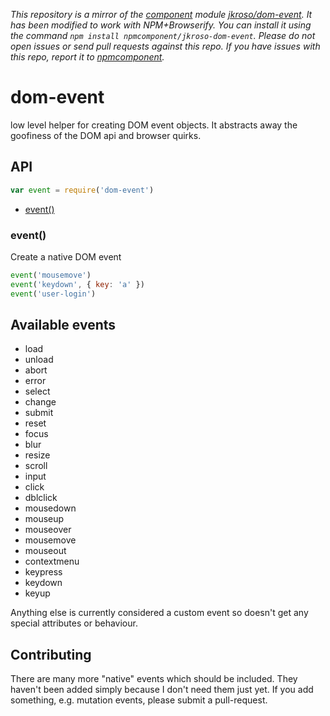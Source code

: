 *This repository is a mirror of the [component](http://component.io) module [jkroso/dom-event](http://github.com/jkroso/dom-event). It has been modified to work with NPM+Browserify. You can install it using the command `npm install npmcomponent/jkroso-dom-event`. Please do not open issues or send pull requests against this repo. If you have issues with this repo, report it to [npmcomponent](https://github.com/airportyh/npmcomponent).*
# dom-event

low level helper for creating DOM event objects. It abstracts away the goofiness of the DOM api and browser quirks.

## API

```javascript
var event = require('dom-event')
```
  - [event()](#event)

### event()

  Create a native DOM event
  
```js
event('mousemove')
event('keydown', { key: 'a' })
event('user-login')
```

## Available events

- load
- unload
- abort
- error
- select
- change
- submit
- reset
- focus
- blur
- resize
- scroll
- input
- click
- dblclick
- mousedown
- mouseup
- mouseover
- mousemove
- mouseout
- contextmenu
- keypress
- keydown
- keyup

Anything else is currently considered a custom event so doesn't get any special attributes or behaviour.

## Contributing
There are many more "native" events which should be included. They haven't been added simply because I don't need them just yet. If you add something, e.g. mutation events, please submit a pull-request.